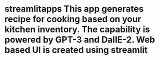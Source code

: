 # streamlitapps This app generates recipe for cooking based on your kitchen inventory. The capability is powered by GPT-3 and DallE-2. Web based UI is created using streamlit
